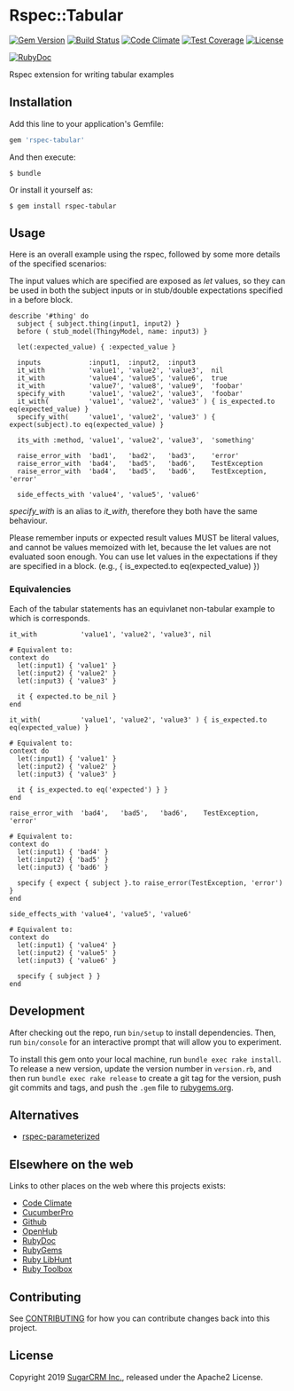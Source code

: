 # Rspec::Tabular

[![Gem Version](https://badge.fury.io/rb/rspec-tabular.svg)](http://badge.fury.io/rb/rspec-tabular)
[![Build Status](https://github.com/sugarcrm/rspec-tabular/actions/workflows/ci.yml/badge.svg)](https://github.com/sugarcrm/rspec-tabular/actions/workflows/ci.yml)
[![Code Climate](https://codeclimate.com/github/sugarcrm/rspec-tabular/badges/gpa.svg)](https://codeclimate.com/github/sugarcrm/rspec-tabular)
[![Test Coverage](https://codeclimate.com/github/sugarcrm/rspec-tabular/badges/coverage.svg)](https://codeclimate.com/github/sugarcrm/rspec-tabular/coverage)
[![License](http://img.shields.io/badge/license-Apache2-green.svg?style=flat)](LICENSE)

[![RubyDoc](http://img.shields.io/badge/docs-rdoc.info-blue.svg)](http://rubydoc.org/gems/rspec-tabular)

Rspec extension for writing tabular examples

## Installation

Add this line to your application's Gemfile:

```ruby
gem 'rspec-tabular'
```

And then execute:

    $ bundle

Or install it yourself as:

    $ gem install rspec-tabular

## Usage

Here is an overall example using the rspec, followed by some more details of
the specified scenarios:

The input values which are specified are exposed as *let* values, so they can
be used in both the subject inputs or in stub/double expectations specified in
a before block.

```
describe '#thing' do
  subject { subject.thing(input1, input2) }
  before ( stub_model(ThingyModel, name: input3) }

  let(:expected_value) { :expected_value }

  inputs            :input1,  :input2,  :input3
  it_with           'value1', 'value2', 'value3',  nil
  it_with           'value4', 'value5', 'value6',  true
  it_with           'value7', 'value8', 'value9',  'foobar'
  specify_with      'value1', 'value2', 'value3',  'foobar'
  it_with(          'value1', 'value2', 'value3' ) { is_expected.to eq(expected_value) }
  specify_with(     'value1', 'value2', 'value3' ) { expect(subject).to eq(expected_value) }

  its_with :method, 'value1', 'value2', 'value3',  'something'

  raise_error_with  'bad1',   'bad2',   'bad3',    'error'
  raise_error_with  'bad4',   'bad5',   'bad6',    TestException
  raise_error_with  'bad4',   'bad5',   'bad6',    TestException, 'error'

  side_effects_with 'value4', 'value5', 'value6'
```

*specify_with* is an alias to *it_with*, therefore they both have the same
behaviour.

Please remember inputs or expected result values MUST be literal values, and cannot be
values memoized with let, because the let values are not evaluated soon enough.
You can use let values in the expectations if they are specified in a block.
(e.g., { is_expected.to eq(expected_value) })


### Equivalencies

Each of the tabular statements has an equivlanet non-tabular example to which
is corresponds.

```
it_with           'value1', 'value2', 'value3', nil

# Equivalent to:
context do
  let(:input1) { 'value1' }
  let(:input2) { 'value2' }
  let(:input3) { 'value3' }

  it { expected.to be_nil }
end
```

```
it_with(          'value1', 'value2', 'value3' ) { is_expected.to eq(expected_value) }

# Equivalent to:
context do
  let(:input1) { 'value1' }
  let(:input2) { 'value2' }
  let(:input3) { 'value3' }

  it { is_expected.to eq('expected') } }
end
```

```
raise_error_with  'bad4',   'bad5',   'bad6',    TestException, 'error'

# Equivalent to:
context do
  let(:input1) { 'bad4' }
  let(:input2) { 'bad5' }
  let(:input3) { 'bad6' }

  specify { expect { subject }.to raise_error(TestException, 'error') }
end
```

```
side_effects_with 'value4', 'value5', 'value6'

# Equivalent to:
context do
  let(:input1) { 'value4' }
  let(:input2) { 'value5' }
  let(:input3) { 'value6' }

  specify { subject } }
end
```

## Development

After checking out the repo, run `bin/setup` to install dependencies. Then, run `bin/console` for an interactive prompt that will allow you to experiment.

To install this gem onto your local machine, run `bundle exec rake install`. To release a new version, update the version number in `version.rb`, and then run `bundle exec rake release` to create a git tag for the version, push git commits and tags, and push the `.gem` file to [rubygems.org](https://rubygems.org).

## Alternatives

* [rspec-parameterized](https://github.com/tomykaira/rspec-parameterized)

## Elsewhere on the web

Links to other places on the web where this projects exists:

* [Code Climate](https://codeclimate.com/github/sugarcrm/rspec-tabular)
* [CucumberPro](https://app.cucumber.pro/projects/rspec-tabular)
* [Github](https://github.com/sugarcrm/rspec-tabular)
* [OpenHub](https://www.openhub.net/p/rspec-tabular)
* [RubyDoc](http://rubydoc.org/gems/rspec-tabular)
* [RubyGems](https://rubygems.org/gems/rspec-tabular)
* [Ruby LibHunt](https://ruby.libhunt.com/rspec-tabular-alternatives)
* [Ruby Toolbox](https://www.ruby-toolbox.com/projects/rspec-tabular)

## Contributing

See [CONTRIBUTING](CONTRIBUTING.md) for how you can contribute changes back into this project.

## License

Copyright 2019 [SugarCRM Inc.](http://sugarcrm.com), released under the Apache2 License.
